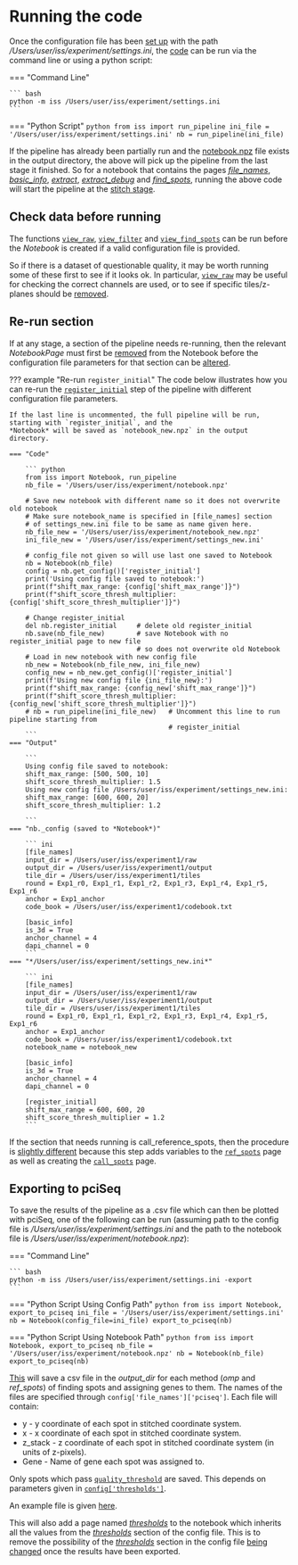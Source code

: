 # Running the code

Once the configuration file has been [set up](config_setup.md) with the path */Users/user/iss/experiment/settings.ini*, 
the [code](code/pipeline/run.md#iss.pipeline.run.run_pipeline) can be run via the command line or using a python script:

=== "Command Line"

    ``` bash
    python -m iss /Users/user/iss/experiment/settings.ini
    ```

=== "Python Script"
    ``` python
    from iss import run_pipeline
    ini_file = '/Users/user/iss/experiment/settings.ini'
    nb = run_pipeline(ini_file)
    ```

If the pipeline has already been partially run and the [notebook.npz](notebook.md) file exists in the output directory, 
the above will pick up the pipeline from the last stage it finished. So for a notebook that contains the pages 
[*file_names*](notebook_comments.md#file_names), [*basic_info*](notebook_comments.md#basic_info),
[*extract*](notebook_comments.md#extract), [*extract_debug*](notebook_comments.md#extract_debug) and 
[*find_spots*](notebook_comments.md#find_spots), running the above code will start the pipeline at
the [stitch stage](code/pipeline/run.md#iss.pipeline.run.run_stitch).

## Check data before running
The functions [`view_raw`](pipeline/extract.md#raw-data), 
[`view_filter`](pipeline/extract.md#viewer) and [`view_find_spots`](pipeline/find_spots.md#viewer) 
can be run before the *Notebook* is created if a valid configuration file is provided.

So if there is a dataset of questionable quality, it may be worth running some of these first to see if it 
looks ok. In particular, [`view_raw`](pipeline/extract.md#raw-data) may be useful for checking the correct
channels are used, or to see if specific tiles/z-planes should be 
[removed](config_setup.md#using-a-subset-of-the-raw-data).

## Re-run section
If at any stage, a section of the pipeline needs re-running, then the relevant *NotebookPage* must first be 
[removed](notebook.md#deleting-a-notebookpage) from the Notebook before the configuration file parameters for that 
section can be [altered](notebook.md#configuration-file).

??? example "Re-run `register_initial`"
    The code below illustrates how you can re-run the [`register_initial`](pipeline/register_initial.md) step
    of the pipeline with different configuration file parameters. 
    
    If the last line is uncommented, the full pipeline will be run, starting with `register_initial`, and the 
    *Notebook* will be saved as `notebook_new.npz` in the output directory.

    === "Code"

        ``` python
        from iss import Notebook, run_pipeline
        nb_file = '/Users/user/iss/experiment/notebook.npz'
        
        # Save new notebook with different name so it does not overwrite old notebook
        # Make sure notebook_name is specified in [file_names] section 
        # of settings_new.ini file to be same as name given here.
        nb_file_new = '/Users/user/iss/experiment/notebook_new.npz'
        ini_file_new = '/Users/user/iss/experiment/settings_new.ini'
    
        # config_file not given so will use last one saved to Notebook
        nb = Notebook(nb_file)
        config = nb.get_config()['register_initial']
        print('Using config file saved to notebook:')
        print(f"shift_max_range: {config['shift_max_range']}")
        print(f"shift_score_thresh_multiplier: {config['shift_score_thresh_multiplier']}")
    
        # Change register_initial
        del nb.register_initial     # delete old register_initial
        nb.save(nb_file_new)        # save Notebook with no register_initial page to new file 
                                    # so does not overwrite old Notebook
        # Load in new notebook with new config file
        nb_new = Notebook(nb_file_new, ini_file_new)
        config_new = nb_new.get_config()['register_initial']
        print(f'Using new config file {ini_file_new}:')
        print(f"shift_max_range: {config_new['shift_max_range']}")
        print(f"shift_score_thresh_multiplier: {config_new['shift_score_thresh_multiplier']}")
        # nb = run_pipeline(ini_file_new)   # Uncomment this line to run pipeline starting from
                                            # register_initial
        ```
    === "Output"

        ``` 
        Using config file saved to notebook:
        shift_max_range: [500, 500, 10]
        shift_score_thresh_multiplier: 1.5
        Using new config file /Users/user/iss/experiment/settings_new.ini:
        shift_max_range: [600, 600, 20]
        shift_score_thresh_multiplier: 1.2
    
        ```
    === "nb._config (saved to *Notebook*)"
    
        ``` ini
        [file_names]
        input_dir = /Users/user/iss/experiment1/raw
        output_dir = /Users/user/iss/experiment1/output
        tile_dir = /Users/user/iss/experiment1/tiles
        round = Exp1_r0, Exp1_r1, Exp1_r2, Exp1_r3, Exp1_r4, Exp1_r5, Exp1_r6
        anchor = Exp1_anchor
        code_book = /Users/user/iss/experiment1/codebook.txt
    
        [basic_info]
        is_3d = True
        anchor_channel = 4
        dapi_channel = 0
        ```
    === "*/Users/user/iss/experiment/settings_new.ini*"
    
        ``` ini
        [file_names]
        input_dir = /Users/user/iss/experiment1/raw
        output_dir = /Users/user/iss/experiment1/output
        tile_dir = /Users/user/iss/experiment1/tiles
        round = Exp1_r0, Exp1_r1, Exp1_r2, Exp1_r3, Exp1_r4, Exp1_r5, Exp1_r6
        anchor = Exp1_anchor
        code_book = /Users/user/iss/experiment1/codebook.txt
        notebook_name = notebook_new
    
        [basic_info]
        is_3d = True
        anchor_channel = 4
        dapi_channel = 0

        [register_initial]
        shift_max_range = 600, 600, 20
        shift_score_thresh_multiplier = 1.2
        ```

If the section that needs running is call_reference_spots, then the procedure is 
[slightly different](pipeline/call_reference_spots.md#re-run-call_reference_spots) because
this step adds variables to the [`ref_spots`](notebook_comments.md#ref_spots) page as well as creating the 
[`call_spots`](notebook_comments.md#call_spots) page.

## Exporting to pciSeq
To save the results of the pipeline as a .csv file which can then be plotted with pciSeq, one  of 
the following can be run (assuming path to the config file is */Users/user/iss/experiment/settings.ini* 
and the path to the notebook file is */Users/user/iss/experiment/notebook.npz*):

=== "Command Line"

    ``` bash
    python -m iss /Users/user/iss/experiment/settings.ini -export
    ```

=== "Python Script Using Config Path"
    ``` python
    from iss import Notebook, export_to_pciseq
    ini_file = '/Users/user/iss/experiment/settings.ini'
    nb = Notebook(config_file=ini_file)
    export_to_pciseq(nb)
    ```

=== "Python Script Using Notebook Path"
    ``` python
    from iss import Notebook, export_to_pciseq
    nb_file = '/Users/user/iss/experiment/notebook.npz'
    nb = Notebook(nb_file)
    export_to_pciseq(nb)
    ```

[This](code/utils/pciseq.md#iss.utils.pciseq.export_to_pciseq) will save a csv file in the *output_dir* for each method 
(*omp* and *ref_spots*) of finding spots and assigning genes to them.
The names of the files are specified through `config['file_names']['pciseq']`. Each file will contain:

- y - y coordinate of each spot in stitched coordinate system.
- x - x coordinate of each spot in stitched coordinate system.
- z_stack - z coordinate of each spot in stitched coordinate system (in units of z-pixels).
- Gene - Name of gene each spot was assigned to.

Only spots which pass [`quality_threshold`](code/call_spots/qual_check.md#iss.call_spots.qual_check.quality_threshold)
are saved. This depends on parameters given in [`config['thresholds']`](config.md#thresholds).

An example file is given [here](files/pciseq_omp.csv).

This will also add a page named [*thresholds*](notebook_comments.md#thresholds) to the notebook which 
inherits all the values from the [*thresholds*](config.md#thresholds) section of the config file. 
This is to remove the possibility of the [*thresholds*](config.md#thresholds) section in the config
file [being changed](notebook.md#configuration-file) once the results have been exported.